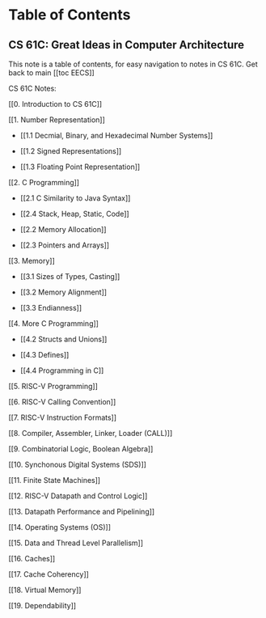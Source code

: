 # Table of Contents

## **CS 61C: Great Ideas in Computer Architecture**

This note is a table of contents, for easy navigation to notes in CS 61C. Get back to main [[toc EECS]]

CS 61C Notes:


[[0. Introduction to CS 61C]]


[[1. Number Representation]]

- [[1.1 Decmial, Binary, and Hexadecimal Number Systems]]

- [[1.2 Signed Representations]]

- [[1.3 Floating Point Representation]]


[[2. C Programming]]

- [[2.1 C Similarity to Java Syntax]]

- [[2.4 Stack, Heap, Static, Code]]

- [[2.2 Memory Allocation]]

- [[2.3 Pointers and Arrays]]


[[3. Memory]]

- [[3.1 Sizes of Types, Casting]]

- [[3.2 Memory Alignment]]

- [[3.3 Endianness]]


[[4. More C Programming]]

- [[4.2 Structs and Unions]]

- [[4.3 Defines]]

- [[4.4 Programming in C]]


[[5. RISC-V Programming]]


[[6. RISC-V Calling Convention]]


[[7. RISC-V Instruction Formats]]


[[8. Compiler, Assembler, Linker, Loader (CALL)]]


[[9. Combinatorial Logic, Boolean Algebra]]


[[10. Synchonous Digital Systems (SDS)]]


[[11. Finite State Machines]]


[[12. RISC-V Datapath and Control Logic]]


[[13. Datapath Performance and Pipelining]]


[[14. Operating Systems (OS)]]


[[15. Data and Thread Level Parallelism]]


[[16. Caches]]


[[17. Cache Coherency]]


[[18. Virtual Memory]]


[[19. Dependability]]


